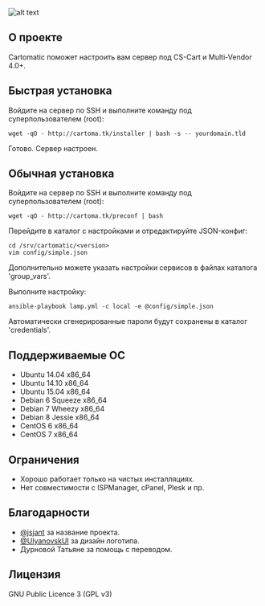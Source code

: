 ![alt text](https://raw.githubusercontent.com/gongled/cartomatic/master/cartomatic.png "Cartomatic Logo")

## О проекте

Cartomatic поможет настроить вам сервер под CS-Cart и Multi-Vendor 4.0+.

## Быстрая установка

Войдите на сервер по SSH и выполните команду под суперпользователем (root):

    wget -qO - http://cartoma.tk/installer | bash -s -- yourdomain.tld

Готово. Сервер настроен.

## Обычная установка

Войдите на сервер по SSH и выполните команду под суперпользователем (root):

    wget -qO - http://cartoma.tk/preconf | bash

Перейдите в каталог с настройками и отредактируйте JSON-конфиг:

    cd /srv/cartomatic/<version>
    vim config/simple.json

Дополнительно можете указать настройки сервисов в файлах каталога 'group_vars'.

Выполните настройку:

    ansible-playbook lamp.yml -c local -e @config/simple.json

Автоматически сгенерированные пароли будут сохранены в каталог 'credentials'.

## Поддерживаемые ОС

* Ubuntu 14.04 x86_64
* Ubuntu 14.10 x86_64
* Ubuntu 15.04 x86_64
* Debian 6 Squeeze x86_64
* Debian 7 Wheezy x86_64
* Debian 8 Jessie x86_64
* CentOS 6 x86_64
* CentOS 7 x86_64

## Ограничения

* Хорошо работает только на чистых инсталляциях.
* Нет совместимости с ISPManager, cPanel, Plesk и пр.

## Благодарности

* [@jsjant](https://github.com/jsjant) за название проекта.
* [@UlyanovskUI](https://twitter.com/UlyanovskUI) за дизайн логотипа.
* Дурновой Татьяне за помощь с переводом.

## Лицензия

GNU Public Licence 3 (GPL v3)
